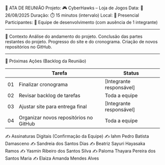 📝 ATA DE REUNIÃO
Projeto: 🎮 CyberHawks – Loja de Jogos
Data: 📅 26/08/2025
Duração: ⏱️ 15 minutos (intervalo)
Local: 📍 Presencial
Participantes: 👥 Equipe de desenvolvimento (com ausência de 1 integrante)

---

🎯 Contexto
Análise do andamento do projeto.
Conclusão das partes restantes do projeto.
Progresso do site e do cronograma.
Criação de novos repositórios no GitHub.  

---
🚀 Próximas Ações (Backlog da Reunião)

|     | Tarefa                | Status |
|-----|----------------------------|--------|
| 01  | Finalizar cronograma | [Integrante responsável] | ⬜ A Fazer |
| 02  | Revisar backlog de tarefas | Toda a equipe | ⬜ A Fazer |
| 03  | Ajustar site para entrega final | [Integrante responsável] | ⬜ A Fazer |
| 04  | Organizar novos repositórios no GitHub | Toda a equipe | ⬜ A Fazer |
 

✍️ Assinaturas Digitais (Confirmação da Equipe)
✍️ Iahm Pedro Batista Damasceno
✍️ Sandreia dos Santos Dias
✍️ Beatriz Sayuri Hayasaka Ramos
✍️ Yasmin Ribeiro dos Santos Silva
✍️ Paloma Thayara Pereira dos Santos Maria
✍️ Elaiza Amanda Mendes Alves
